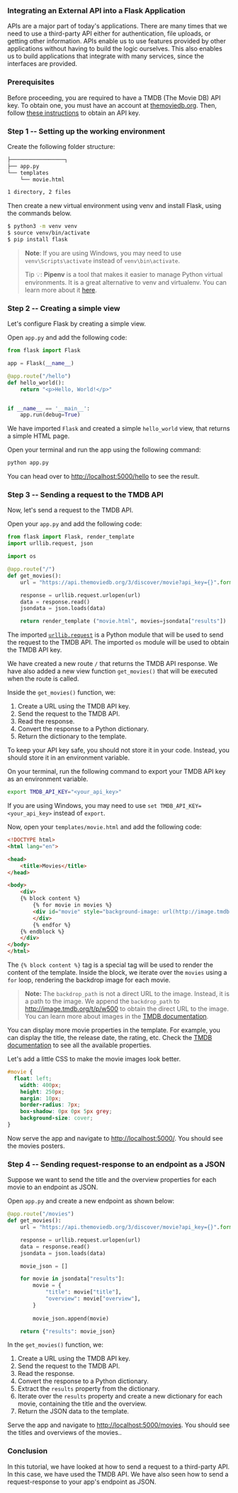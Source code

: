 ### Integrating an External API into a Flask Application
APIs are a major part of today's applications. There are many times that we need to use a third-party API either for authentication, file uploads, or getting other information. APIs enable us to use features provided by other applications without having to build the logic ourselves. This also enables us to build applications that integrate with many services, since the interfaces are provided.

### Prerequisites
Before proceeding, you are required to have a TMDB (The Movie DB) API key. To obtain one, you must have an account at [themoviedb.org](https://www.themoviedb.org/login). Then, follow [these instructions](https://developers.themoviedb.org/3/getting-started/introduction) to obtain an API key.

### Step 1 -- Setting up the working environment
Create the following folder structure:

```bash
├─────────────────┐
├── app.py
└── templates
    └── movie.html

1 directory, 2 files
```

Then create a new virtual environment using venv and install Flask, using the commands below.

```bash
$ python3 -m venv venv
$ source venv/bin/activate
$ pip install flask
```

> **Note**: If you are using Windows, you may need to use `venv\Scripts\activate` instead of `venv\bin\activate`.
>
> Tip 💡: **Pipenv** is a tool that makes it easier to manage Python virtual environments. It is a great alternative to venv and virtualenv. You can learn more about it [here](https://docs.pipenv.org/).

### Step 2 -- Creating a simple view
Let's configure Flask by creating a simple view.

Open `app.py` and add the following code:

```python
from flask import Flask

app = Flask(__name__)

@app.route("/hello")
def hello_world():
    return "<p>Hello, World!</p>"


if __name__ == '__main__':
    app.run(debug=True)
```

We have imported `Flask` and created a simple `hello_world` view, that returns a simple HTML page.

Open your terminal and run the app using the following command:

```bash
python app.py
```

You can head over to <http://localhost:5000/hello> to see the result.

### Step  3 -- Sending a request to the TMDB API
Now, let's send a request to the TMDB API.

Open your `app.py` and add the following code:

```python
from flask import Flask, render_template
import urllib.request, json

import os

@app.route("/")
def get_movies():
    url = "https://api.themoviedb.org/3/discover/movie?api_key={}".format(os.environ.get("TMDB_API_KEY"))

    response = urllib.request.urlopen(url)
    data = response.read()
    jsondata = json.loads(data)

    return render_template ("movie.html", movies=jsondata["results"])
```

The imported [`urllib.request`](https://docs.python.org/3/library/urllib.request.html) is a Python module that will be used to send the request to the TMDB API. The imported `os` module will be used to obtain the TMDB API key.

We have created a new route `/` that returns the TMDB API response. We have also added a new view function `get_movies()` that will be executed when the route is called.

Inside the `get_movies()` function, we:
1. Create a URL using the TMDB API key.
2. Send the request to the TMDB API.
3. Read the response.
4. Convert the response to a Python dictionary.
5. Return the dictionary to the template.

To keep your API key safe, you should not store it in your code. Instead, you should store it in an environment variable.

On your terminal, run the following command to export your TMDB API key as an environment variable.

```bash
export TMDB_API_KEY="<your_api_key>"
```

If you are using Windows, you may need to use `set TMDB_API_KEY=<your_api_key>` instead of `export`.

Now, open your `templates/movie.html` and add the following code:

```html
<!DOCTYPE html>
<html lang="en">

<head>
    <title>Movies</title>
</head>

<body>
    <div>
    {% block content %}
        {% for movie in movies %}
        <div id="movie" style="background-image: url(http://image.tmdb.org/t/p/w500{{movie.backdrop_path}});">
        </div>
        {% endfor %}
    {% endblock %}
    </div>
</body>
</html>
```

The `{% block content %}` tag is a special tag will be used to render the content of the template. Inside the block, we iterate over the `movies` using a `for` loop, rendering the backdrop image for each movie.

> **Note:** The `backdrop_path` is not a direct URL to the image. Instead, it is a path to the image. We append the `backdrop_path` to <http://image.tmdb.org/t/p/w500> to obtain the direct URL to the image. You can learn more about images in the [TMDB documentation](https://developers.themoviedb.org/3/getting-started/images).

You can display more movie properties in the template. For example, you can display the title, the release date, the rating, etc. Check the [TMDB documentation](https://developers.themoviedb.org/3/movies/get-movie-details) to see all the available properties.

Let's add a little CSS to make the movie images look better.

```css
#movie {
  float: left;
    width: 400px;
    height: 250px;
    margin: 10px;
    border-radius: 7px;
    box-shadow: 0px 0px 5px grey;
    background-size: cover;
}
```

Now serve the app and navigate to <http://localhost:5000/>. You should see the movies posters.

### Step 4 -- Sending request-response to an endpoint as a JSON
Suppose we want to send the title and the overview properties for each movie to an endpoint as JSON.

Open `app.py` and create a new endpoint as shown below:

```python
@app.route("/movies")
def get_movies():
    url = "https://api.themoviedb.org/3/discover/movie?api_key={}".format(os.environ.get("TMDB_API_KEY"))

    response = urllib.request.urlopen(url)
    data = response.read()
    jsondata = json.loads(data)

    movie_json = []

    for movie in jsondata["results"]:
        movie = {
            "title": movie["title"],
            "overview": movie["overview"],
        }
        
        movie_json.append(movie)

    return {"results": movie_json}
```

In the `get_movies()` function, we:
1. Create a URL using the TMDB API key.
2. Send the request to the TMDB API.
3. Read the response.
4. Convert the response to a Python dictionary.
5. Extract the `results` property from the dictionary.
6. Iterate over the `results` property and create a new dictionary for each movie, containing the title and the overview.
7. Return the JSON data to the template.

Serve the app and navigate to <http://localhost:5000/movies>. You should see the titles and overviews of the movies..

### Conclusion
In this tutorial, we have looked at how to send a request to a third-party API. In this case, we have used the TMDB API. We have also seen how to send a request-response to your app's endpoint as JSON.
